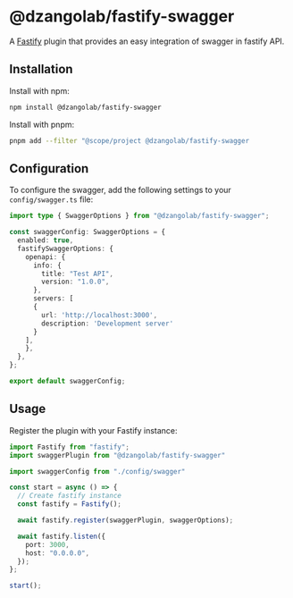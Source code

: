 # @dzangolab/fastify-swagger

A [Fastify](https://github.com/fastify/fastify) plugin that provides an easy integration of swagger in fastify API.


## Installation

Install with npm:

```bash
npm install @dzangolab/fastify-swagger
```

Install with pnpm:

```bash
pnpm add --filter "@scope/project @dzangolab/fastify-swagger
```

## Configuration
To configure the swagger, add the following settings to your `config/swagger.ts` file:

```typescript
import type { SwaggerOptions } from "@dzangolab/fastify-swagger";

const swaggerConfig: SwaggerOptions = {
  enabled: true,
  fastifySwaggerOptions: {
    openapi: {
      info: {
        title: "Test API",
        version: "1.0.0",
      },
      servers: [
      {
        url: 'http://localhost:3000',
        description: 'Development server'
      }
    ],
    },
  },
};

export default swaggerConfig;
```

## Usage

Register the plugin with your Fastify instance:

```typescript
import Fastify from "fastify";
import swaggerPlugin from "@dzangolab/fastify-swagger"

import swaggerConfig from "./config/swagger"

const start = async () => {
  // Create fastify instance
  const fastify = Fastify();

  await fastify.register(swaggerPlugin, swaggerOptions);

  await fastify.listen({
    port: 3000,
    host: "0.0.0.0",
  });
};

start();
```


